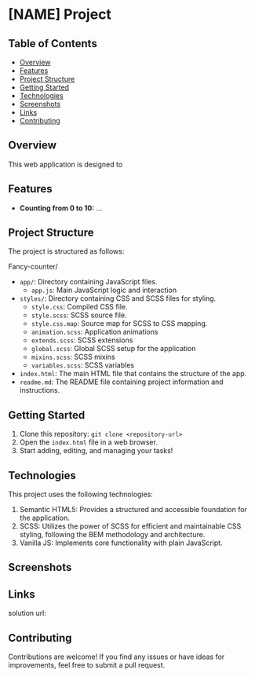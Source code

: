 # [NAME] Project

## Table of Contents

- [Overview](#overview)
- [Features](#features)
- [Project Structure](#project-structure)
- [Getting Started](#getting-started)
- [Technologies](#technologies)
- [Screenshots](#screenshots)
- [Links](#links)
- [Contributing](#contributing)

## Overview

This web application is designed to

## Features

- **Counting from 0 to 10:** ...

## Project Structure

The project is structured as follows:

Fancy-counter/

- `app/`: Directory containing JavaScript files.
  - `app.js`: Main JavaScript logic and interaction
- `styles/`: Directory containing CSS and SCSS files for styling.
  - `style.css`: Compiled CSS file.
  - `style.scss`: SCSS source file.
  - `style.css.map`: Source map for SCSS to CSS mapping.
  - `animation.scss`: Application animations
  - `extends.scss`: SCSS extensions
  - `global.scss`: Global SCSS setup for the application
  - `mixins.scss`: SCSS mixins
  - `variables.scss`: SCSS variables
- `index.html`: The main HTML file that contains the structure of the app.
- `readme.md`: The README file containing project information and instructions.

## Getting Started

1. Clone this repository: `git clone <repository-url>`
2. Open the `index.html` file in a web browser.
3. Start adding, editing, and managing your tasks!

## Technologies

This project uses the following technologies:

1.  Semantic HTML5: Provides a structured and accessible foundation for the application.
2.  SCSS: Utilizes the power of SCSS for efficient and maintainable CSS styling, following the BEM methodology and architecture.
3.  Vanilla JS: Implements core functionality with plain JavaScript.

## Screenshots

<!-- <img src="image-1.png" alt="counter application desktop" width="200"/> -->

## Links

solution url:

## Contributing

Contributions are welcome! If you find any issues or have ideas for improvements, feel free to submit a pull request.
